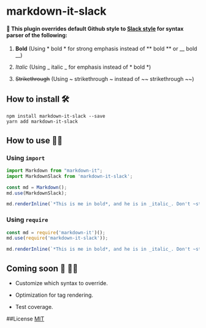 # markdown-it-slack

#### 🚀 This plugin overrides default **Github style** to [**Slack style**](https://get.slack.help/hc/en-us/articles/202288908-Format-your-messages) for syntax parser of the following:

1. **Bold** (Using * bold * for strong emphasis instead of ** bold ** or __ bold __)

2. _Italic_ (Using _ italic _ for emphasis instead of * bold *)

3. ~~Strikethrough~~ (Using ~ strikethrough ~ instead of ~~ strikethrough ~~)




## How to install 🛠️

```
npm install markdown-it-slack --save
yarn add markdown-it-slack
```




## How to use 👨‍💻

### Using `import` 

```js
import Markdown from "markdown-it";
import MarkdownSlack from 'markdown-it-slack';

const md = Markdown();
md.use(MarkdownSlack);

md.renderInline(`*This is me in bold*, and he is in _italic_. Don't ~strikethrough~ me!`)
```


### Using `require`

```js
const md = require('markdown-it')();
md.use(require('markdown-it-slack'));

md.renderInline(`*This is me in bold*, and he is in _italic_. Don't ~strikethrough~ me!`)

```




## Coming soon 🏹 👩‍🔬

* Customize which syntax to override.

* Optimization for tag rendering.

* Test coverage.


##License
[MIT](https://github.com/mayashavin/markdown-it-slack/blob/master/LICENSE)